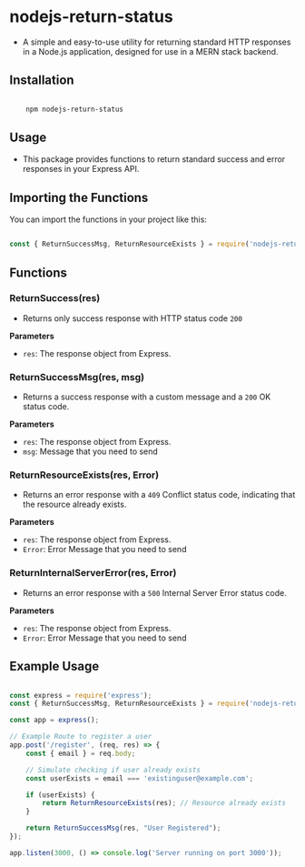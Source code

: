 # nodejs-return-status

- A simple and easy-to-use utility for returning standard HTTP responses in a Node.js application, designed for use in a MERN stack backend.

## Installation

```bash

    npm nodejs-return-status

```

## Usage

- This package provides functions to return standard success and error responses in your Express API.

## Importing the Functions

You can import the functions in your project like this:

```js

const { ReturnSuccessMsg, ReturnResourceExists } = require('nodejs-return-status');

```

## Functions

### ReturnSuccess(res)

- Returns only success response with HTTP status code `200`

<b>Parameters</b>

- `res`: The response object from Express.


### ReturnSuccessMsg(res, msg)

- Returns a success response with a custom message and a `200` OK status code.

<b>Parameters</b>

- `res`: The response object from Express.
- `msg`: Message that you need to send

### ReturnResourceExists(res, Error)

- Returns an error response with a `409` Conflict status code, indicating that the resource already exists.

<b>Parameters</b>

- `res`: The response object from Express.
- `Error`: Error Message that you need to send


### ReturnInternalServerError(res, Error)

- Returns an error response with a `500` Internal Server Error status code.

<b>Parameters</b>

- `res`: The response object from Express.
- `Error`: Error Message that you need to send


## Example Usage

```js

const express = require('express');
const { ReturnSuccessMsg, ReturnResourceExists } = require('nodejs-return-status');

const app = express();

// Example Route to register a user
app.post('/register', (req, res) => {
    const { email } = req.body;

    // Simulate checking if user already exists
    const userExists = email === 'existinguser@example.com';

    if (userExists) {
        return ReturnResourceExists(res); // Resource already exists
    }

    return ReturnSuccessMsg(res, "User Registered");
});

app.listen(3000, () => console.log('Server running on port 3000'));


```


